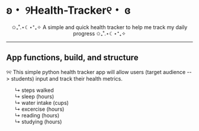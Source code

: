 # ʚ・ ୨Health-Tracker୧・ ɞ
<p align="center">✩₊˚.⋆☾⋆⁺₊✧ A simple and quick health tracker to help me track my daily progress ✩₊˚.⋆☾⋆⁺₊✧</p>

<hr>

## App functions, build, and structure 
<p>
୨୧ This simple python health tracker app will allow users (target audience --> students) input and track their health metrics. 
    <ul>
        ↳ steps walked <br>
        ↳ sleep (hours) <br>
        ↳ water intake (cups) <br>
        ↳ excercise (hours) <br>
        ↳ reading (hours) <br>
        ↳ studying (hours) <br>
    </ul>
</p>